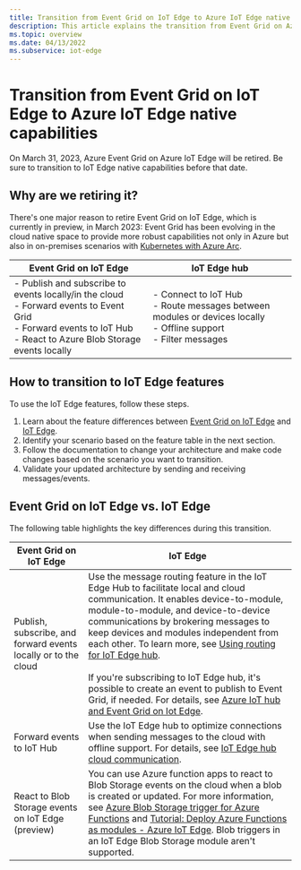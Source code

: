 ```yaml
---
title: Transition from Event Grid on IoT Edge to Azure IoT Edge native capabilities.
description: This article explains the transition from Event Grid on Azure IoT Edge to Azure IoT Edge hub module in Azure IoT Edge runtime.
ms.topic: overview
ms.date: 04/13/2022
ms.subservice: iot-edge
---
```


# Transition from Event Grid on IoT Edge to Azure IoT Edge native capabilities

On March 31, 2023, Azure Event Grid on Azure IoT Edge will be retired. Be sure to transition to IoT Edge native capabilities before that date.

## Why are we retiring it?

There's one major reason to retire Event Grid on IoT Edge, which is currently in preview, in March 2023: Event Grid has been evolving in the cloud native space to provide more robust capabilities not only in Azure but also in on-premises scenarios with [Kubernetes with Azure Arc](../kubernetes/overview.md).

| Event Grid on IoT Edge | IoT Edge hub |
| ---------------------------- | ----------------------------- | 
| - Publish and subscribe to events locally/in the cloud<br/>- Forward events to Event Grid<br/>- Forward events to IoT Hub<br/>- React to Azure Blob Storage events locally | - Connect to IoT Hub<br/>- Route messages between modules or devices locally<br/>- Offline support<br/>- Filter messages | 

## How to transition to IoT Edge features

To use the IoT Edge features, follow these steps.

1. Learn about the feature differences between [Event Grid on IoT Edge](overview.md#when-to-use-event-grid-on-iot-edge) and [IoT Edge](../../iot-edge/how-to-publish-subscribe.md).
2. Identify your scenario based on the feature table in the next section.
3. Follow the documentation to change your architecture and make code changes based on the scenario you want to transition.
4. Validate your updated architecture by sending and receiving messages/events.

## Event Grid on IoT Edge vs. IoT Edge

The following table highlights the key differences during this transition.

| Event Grid on IoT Edge | IoT Edge |
| --- | ----------- |
| Publish, subscribe, and forward events locally or to the cloud | Use the message routing feature in the IoT Edge Hub to facilitate local and cloud communication. It enables device-to-module, module-to-module, and device-to-device communications by brokering messages to keep devices and modules independent from each other. To learn more, see [Using routing for IoT Edge hub](../../iot-edge/iot-edge-runtime.md#using-routing). </br> </br> If you're subscribing to IoT Edge hub, it's possible to create an event to publish to Event Grid, if needed. For details, see [Azure IoT hub and Event Grid on Iot Edge](../../iot-hub/iot-hub-event-grid.md). |
| Forward events to IoT Hub | Use the IoT Edge hub to optimize connections when sending messages to the cloud with offline support. For details, see [IoT Edge hub cloud communication](../../iot-edge/iot-edge-runtime.md#using-routing). |
| React to Blob Storage events on IoT Edge (preview) | You can use Azure function apps to react to Blob Storage events on the cloud when a blob is created or updated. For more information, see [Azure Blob Storage trigger for Azure Functions](../../azure-functions/functions-bindings-storage-blob-trigger.md) and [Tutorial: Deploy Azure Functions as modules - Azure IoT Edge](../../iot-edge/tutorial-deploy-function.md). Blob triggers in an IoT Edge Blob Storage module aren't supported. |